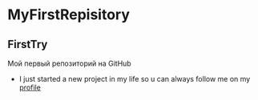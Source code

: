 # MyFirstRepisitory
## FirstTry
Мой первый репозиторий на GitHub
* I just started a new project in my life so u can always follow me on my [profile](https://github.com/MEInglorious)
